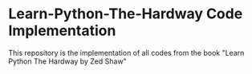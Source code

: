 # Learn-Python-The-Hardway Code Implementation
This repository is the implementation of all codes from the book "Learn Python The Hardway by Zed Shaw"
